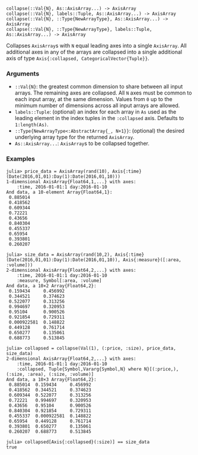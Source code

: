 ```
collapse(::Val{N}, As::AxisArray...) -> AxisArray
collapse(::Val{N}, labels::Tuple, As::AxisArray...) -> AxisArray
collapse(::Val{N}, ::Type{NewArrayType}, As::AxisArray...) -> AxisArray
collapse(::Val{N}, ::Type{NewArrayType}, labels::Tuple, As::AxisArray...) -> AxisArray
```

Collapses `AxisArray`s with `N` equal leading axes into a single `AxisArray`. All additional axes in any of the arrays are collapsed into a single additional axis of type `Axis{:collapsed, CategoricalVector{Tuple}}`.

### Arguments

  * `::Val{N}`: the greatest common dimension to share between all input                   arrays. The remaining axes are collapsed. All `N` axes must be common                   to each input array, at the same dimension. Values from `0` up to the                   minimum number of dimensions across all input arrays are allowed.
  * `labels::Tuple`: (optional) an index for each array in `As` used as the leading element in                  the index tuples in the `:collapsed` axis. Defaults to `1:length(As)`.
  * `::Type{NewArrayType<:AbstractArray{_, N+1}}`: (optional) the desired underlying array                                                type for the returned `AxisArray`.
  * `As::AxisArray...`: `AxisArray`s to be collapsed together.

### Examples

```
julia> price_data = AxisArray(rand(10), Axis{:time}(Date(2016,01,01):Day(1):Date(2016,01,10)))
1-dimensional AxisArray{Float64,1,...} with axes:
    :time, 2016-01-01:1 day:2016-01-10
And data, a 10-element Array{Float64,1}:
 0.885014
 0.418562
 0.609344
 0.72221
 0.43656
 0.840304
 0.455337
 0.65954
 0.393801
 0.260207

julia> size_data = AxisArray(rand(10,2), Axis{:time}(Date(2016,01,01):Day(1):Date(2016,01,10)), Axis{:measure}([:area, :volume]))
2-dimensional AxisArray{Float64,2,...} with axes:
    :time, 2016-01-01:1 day:2016-01-10
    :measure, Symbol[:area, :volume]
And data, a 10×2 Array{Float64,2}:
 0.159434     0.456992
 0.344521     0.374623
 0.522077     0.313256
 0.994697     0.320953
 0.95104      0.900526
 0.921854     0.729311
 0.000922581  0.148822
 0.449128     0.761714
 0.650277     0.135061
 0.688773     0.513845

julia> collapsed = collapse(Val(1), (:price, :size), price_data, size_data)
2-dimensional AxisArray{Float64,2,...} with axes:
    :time, 2016-01-01:1 day:2016-01-10
    :collapsed, Tuple{Symbol,Vararg{Symbol,N} where N}[(:price,), (:size, :area), (:size, :volume)]
And data, a 10×3 Array{Float64,2}:
 0.885014  0.159434     0.456992
 0.418562  0.344521     0.374623
 0.609344  0.522077     0.313256
 0.72221   0.994697     0.320953
 0.43656   0.95104      0.900526
 0.840304  0.921854     0.729311
 0.455337  0.000922581  0.148822
 0.65954   0.449128     0.761714
 0.393801  0.650277     0.135061
 0.260207  0.688773     0.513845

julia> collapsed[Axis{:collapsed}(:size)] == size_data
true
```
